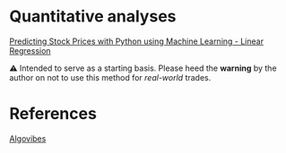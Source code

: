 # Quantitative analyses

[Predicting Stock Prices with Python using Machine Learning - Linear Regression](https://www.youtube.com/watch?v=AXBhrLongC8)

:warning: Intended to serve as a starting basis. Please heed the **warning** by the author on not to use this method for *real-world* trades.

# References
[Algovibes](https://www.youtube.com/channel/UC87aeHqMrlR6ED0w2SVi5nw)

